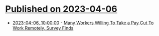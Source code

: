 # [Published on 2023-04-06](index.md)

* [2023-04-06, 10:00:00](https://news.slashdot.org/story/23/04/06/0529243/many-workers-willing-to-take-a-pay-cut-to-work-remotely-survey-finds?utm_source=rss1.0mainlinkanon&utm_medium=feed) - [Many Workers Willing To Take a Pay Cut To Work Remotely, Survey Finds](https://news.slashdot.org/story/23/04/06/0529243/many-workers-willing-to-take-a-pay-cut-to-work-remotely-survey-finds?utm_source=rss1.0mainlinkanon&utm_medium=feed)
